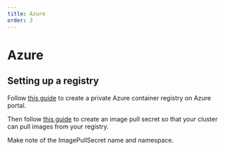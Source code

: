 ```yaml
---
title: Azure
order: 3
---
```


# Azure

## Setting up a registry

Follow [this guide](https://learn.microsoft.com/en-us/azure/container-registry/container-registry-get-started-portal?tabs=azure-cli) to create a private Azure container registry on Azure portal.

Then follow [this guide](https://kubernetes.io/docs/concepts/containers/images/#using-a-private-registry) to create an image pull secret so that your cluster can pull images from your registry.

Make note of the ImagePullSecret name and namespace.

